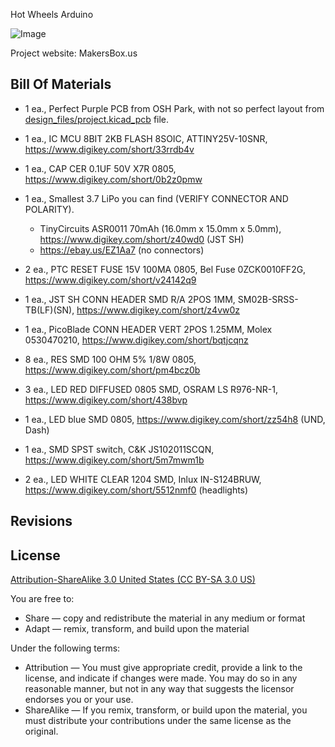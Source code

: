 Hot Wheels Arduino

![Image](project.png) 

Project website: MakersBox.us


Bill Of Materials
----------------
- 1 ea., Perfect Purple PCB from OSH Park, with not so perfect layout from [design_files/project.kicad_pcb](project.kicad_pcb) file.
- 1 ea., IC MCU 8BIT 2KB FLASH 8SOIC, ATTINY25V-10SNR, https://www.digikey.com/short/33rrdb4v
- 1 ea., CAP CER 0.1UF 50V X7R 0805, https://www.digikey.com/short/0b2z0pmw
- 1 ea., Smallest 3.7 LiPo you can find (VERIFY CONNECTOR AND POLARITY).
	- TinyCircuits ASR0011 70mAh (16.0mm x 15.0mm x 5.0mm), https://www.digikey.com/short/z40wd0 (JST SH)
    - https://ebay.us/EZ1Aa7 (no connectors)
	
- 2 ea., PTC RESET FUSE 15V 100MA 0805, Bel Fuse 0ZCK0010FF2G, https://www.digikey.com/short/v24142q9
- 1 ea., JST SH CONN HEADER SMD R/A 2POS 1MM, SM02B-SRSS-TB(LF)(SN), https://www.digikey.com/short/z4vw0z
- 1 ea., PicoBlade CONN HEADER VERT 2POS 1.25MM, Molex 0530470210, https://www.digikey.com/short/bqtjcqnz
- 8 ea., RES SMD 100 OHM 5% 1/8W 0805, https://www.digikey.com/short/pm4bcz0b
- 3 ea., LED RED DIFFUSED 0805 SMD,  OSRAM LS R976-NR-1, https://www.digikey.com/short/438bvp
- 1 ea., LED blue SMD 0805, https://www.digikey.com/short/zz54h8 (UND, Dash) 
- 1 ea., SMD SPST switch, C&K JS102011SCQN, https://www.digikey.com/short/5m7mwm1b
- 2 ea., LED WHITE CLEAR 1204 SMD, Inlux IN-S124BRUW, https://www.digikey.com/short/5512nmf0 (headlights)



Revisions
------------------


License
----------------
[Attribution-ShareAlike 3.0 United States (CC BY-SA 3.0 US)](https://creativecommons.org/licenses/by-sa/3.0/us/)

You are free to:

- Share — copy and redistribute the material in any medium or format
- Adapt — remix, transform, and build upon the material

Under the following terms:

- Attribution — You must give appropriate credit, provide a link to the license, and indicate if changes were made. You may do so in any reasonable manner, but not in any way that suggests the licensor endorses you or your use.
- ShareAlike — If you remix, transform, or build upon the material, you must distribute your contributions under the same license as the original.
